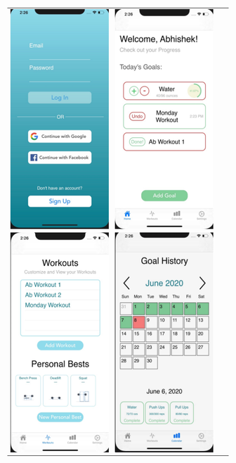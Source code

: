 
| | | | |
|:-------------------------:|:-------------------------:|:-------------------------:|:-------------------------:|
|<img width="250" height = "500" alt="Authentication Page" src="/images/auth.jpeg"> |  <img width="250" height = "500" alt="Home Page" src="/images/home.jpeg"> |
<img width="250" height = "500" alt="Workout Page" src="/images/workout.jpeg">|<img width="250" height = "500" alt="Calendar Page" src="/images/calendar.jpeg">|

